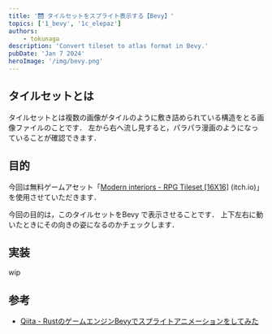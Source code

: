 ```yaml
---
title: '🛗 タイルセットをスプライト表示する【Bevy】'
topics: ['1_bevy', '1c_elepaz']
authors:
    - tokunaga
description: 'Convert tileset to atlas format in Bevy.'
pubDate: 'Jan 7 2024'
heroImage: '/img/bevy.png'
---
```


## タイルセットとは

タイルセットとは複数の画像がタイルのように敷き詰められている構造をとる画像ファイルのことです．
左から右へ流し見すると，パラパラ漫画のようになっていることが確認できます．

## 目的

今回は無料ゲームアセット「[Modern interiors - RPG Tileset [16X16]](https://limezu.itch.io/moderninteriors) (itch.io)」を使用させていただきます．

今回の目的は，このタイルセットをBevy で表示させることです．
上下左右に動いたときにその向きの姿になるのかチェックします．

## 実装

wip

## 参考

-   [Qiita - RustのゲームエンジンBevyでスプライトアニメーションをしてみた](https://qiita.com/nisei275/items/c0c9aaf097a53ac3cf02)
